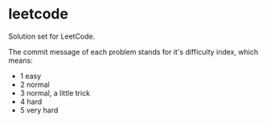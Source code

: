 leetcode
============

Solution set for LeetCode.

The commit message of each problem stands for it's difficulty index, which means:
- 1 easy
- 2 normal
- 3 normal, a little trick
- 4 hard
- 5 very hard
